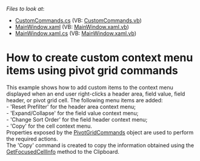 <!-- default file list -->
*Files to look at*:

* [CustomCommands.cs](./CS/DXPivotGrid_CustomContextMenu/CustomCommands.cs) (VB: [CustomCommands.vb](./VB/DXPivotGrid_CustomContextMenu/CustomCommands.vb))
* [MainWindow.xaml](./CS/DXPivotGrid_CustomContextMenu/MainWindow.xaml) (VB: [MainWindow.xaml.vb](./VB/DXPivotGrid_CustomContextMenu/MainWindow.xaml.vb))
* [MainWindow.xaml.cs](./CS/DXPivotGrid_CustomContextMenu/MainWindow.xaml.cs) (VB: [MainWindow.xaml.vb](./VB/DXPivotGrid_CustomContextMenu/MainWindow.xaml.vb))
<!-- default file list end -->
# How to create custom context menu items using pivot grid commands


<p>This example shows how to add custom items to the context menu displayed when an end user right-clicks a header area, field value, field header, or pivot grid cell. The following menu items are added:<br />
- 'Reset Prefilter' for the header area context menu;<br />
- 'Expand/Collapse' for the field value context menu;<br />
- 'Change Sort Order' for the field header context menu;<br />
- 'Copy' for the cell context menu.<br />
Properties exposed by the <a href="http://documentation.devexpress.com/#wpf/clsDevExpressXpfPivotGridPivotGridCommandstopic"><u>PivotGridCommands</u></a> object are used to perform the required actions.<br />
The 'Copy' command is created to copy the information obtained using the <a href="http://documentation.devexpress.com/#WindowsForms/DevExpressXtraPivotGridPivotGridCells_GetFocusedCellInfotopic"><u>GetFocusedCellInfo</u></a> method to the Clipboard.</p>

<br/>


